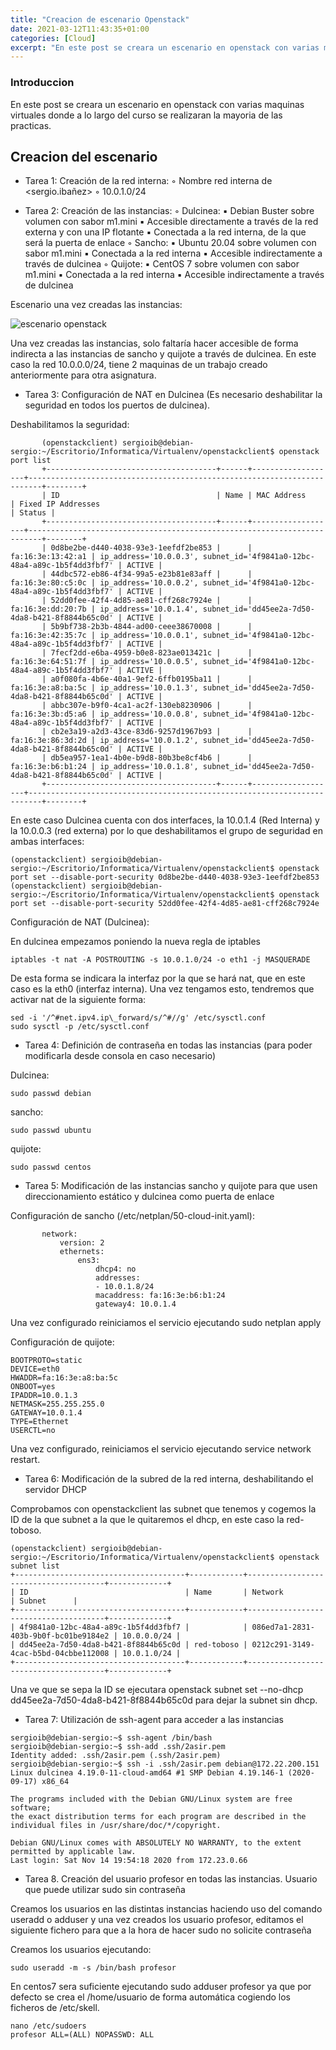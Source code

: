 ```yaml
---
title: "Creacion de escenario Openstack"
date: 2021-03-12T11:43:35+01:00
categories: [Cloud]
excerpt: "En este post se creara un escenario en openstack con varias maquinas virtuales donde a lo largo del curso se realizaran la mayoria de las practicas."
---
```


### **Introduccion** ###

En este post se creara un escenario en openstack con varias maquinas virtuales donde a lo largo del curso se realizaran la mayoria de las practicas.

## **Creacion del escenario** ##

* Tarea 1: Creación de la red interna:
        ◦ Nombre red interna de <sergio.ibañez>
        ◦ 10.0.1.0/24

* Tarea 2: Creación de las instancias:
        ◦ Dulcinea:
            ▪ Debian Buster sobre volumen con sabor m1.mini
            ▪ Accesible directamente a través de la red externa y con una IP flotante
            ▪ Conectada a la red interna, de la que será la puerta de enlace
        ◦ Sancho:
            ▪ Ubuntu 20.04 sobre volumen con sabor m1.mini
            ▪ Conectada a la red interna
            ▪ Accesible indirectamente a través de dulcinea
        ◦ Quijote:
            ▪ CentOS 7 sobre volumen con sabor m1.mini
            ▪ Conectada a la red interna
            ▪ Accesible indirectamente a través de dulcinea

Escenario una vez creadas las instancias:

![escenario openstack](/assets/images/escenario-openstack/topologia.png)

Una vez creadas las instancias, solo faltaría hacer accesible de forma indirecta a las instancias de sancho y quijote a través de dulcinea. En este caso la red 10.0.0.0/24, tiene 2 maquinas de un trabajo creado anteriormente para otra asignatura.

* Tarea 3: Configuración de NAT en Dulcinea (Es necesario deshabilitar la seguridad en todos los puertos de dulcinea).
       
Deshabilitamos la seguridad:

~~~
       (openstackclient) sergioib@debian-sergio:~/Escritorio/Informatica/Virtualenv/openstackclient$ openstack port list
       +--------------------------------------+------+-------------------+-------------------------------------------------------------------------+--------+
       | ID                                   | Name | MAC Address       | Fixed IP Addresses                                                      | Status |
       +--------------------------------------+------+-------------------+-------------------------------------------------------------------------+--------+
       | 0d8be2be-d440-4038-93e3-1eefdf2be853 |      | fa:16:3e:13:42:a1 | ip_address='10.0.0.3', subnet_id='4f9841a0-12bc-48a4-a89c-1b5f4dd3fbf7' | ACTIVE |
       | 44dbc572-eb86-4f34-99a5-e23b81e83aff |      | fa:16:3e:80:c5:0c | ip_address='10.0.0.2', subnet_id='4f9841a0-12bc-48a4-a89c-1b5f4dd3fbf7' | ACTIVE |
       | 52dd0fee-42f4-4d85-ae81-cff268c7924e |      | fa:16:3e:dd:20:7b | ip_address='10.0.1.4', subnet_id='dd45ee2a-7d50-4da8-b421-8f8844b65c0d' | ACTIVE |
       | 5b9bf738-2b3b-4844-ad00-ceee38670008 |      | fa:16:3e:42:35:7c | ip_address='10.0.0.1', subnet_id='4f9841a0-12bc-48a4-a89c-1b5f4dd3fbf7' | ACTIVE |
       | 7fecf2dd-e6ba-4959-b0e8-823ae013421c |      | fa:16:3e:64:51:7f | ip_address='10.0.0.5', subnet_id='4f9841a0-12bc-48a4-a89c-1b5f4dd3fbf7' | ACTIVE |
       | a0f080fa-4b6e-40a1-9ef2-6ffb0195ba11 |      | fa:16:3e:a8:ba:5c | ip_address='10.0.1.3', subnet_id='dd45ee2a-7d50-4da8-b421-8f8844b65c0d' | ACTIVE |
       | abbc307e-b9f0-4ca1-ac2f-130eb8230906 |      | fa:16:3e:3b:d5:a6 | ip_address='10.0.0.8', subnet_id='4f9841a0-12bc-48a4-a89c-1b5f4dd3fbf7' | ACTIVE |
       | cb2e3a19-a2d3-43ce-83d6-9257d1967b93 |      | fa:16:3e:86:3d:2d | ip_address='10.0.1.2', subnet_id='dd45ee2a-7d50-4da8-b421-8f8844b65c0d' | ACTIVE |
       | db5ea957-1ea1-4b0e-b9d8-80b3be8cf4b6 |      | fa:16:3e:b6:b1:24 | ip_address='10.0.1.8', subnet_id='dd45ee2a-7d50-4da8-b421-8f8844b65c0d' | ACTIVE |
       +--------------------------------------+------+-------------------+-------------------------------------------------------------------------+--------+
~~~ 
       
En este caso Dulcinea cuenta con dos interfaces, la 10.0.1.4 (Red Interna) y la 10.0.0.3 (red externa) por lo que deshabilitamos el grupo de seguridad en ambas interfaces:

~~~
(openstackclient) sergioib@debian-sergio:~/Escritorio/Informatica/Virtualenv/openstackclient$ openstack port set --disable-port-security 0d8be2be-d440-4038-93e3-1eefdf2be853
(openstackclient) sergioib@debian-sergio:~/Escritorio/Informatica/Virtualenv/openstackclient$ openstack port set --disable-port-security 52dd0fee-42f4-4d85-ae81-cff268c7924e
~~~

Configuración de NAT (Dulcinea):

En dulcinea empezamos poniendo la nueva regla de iptables

~~~
iptables -t nat -A POSTROUTING -s 10.0.1.0/24 -o eth1 -j MASQUERADE
~~~

De esta forma se indicara la interfaz por la que se hará nat, que en este caso es la eth0 (interfaz interna). Una vez tengamos esto, tendremos que activar nat de la siguiente forma:

~~~
sed -i '/^#net.ipv4.ip\_forward/s/^#//g' /etc/sysctl.conf
sudo sysctl -p /etc/sysctl.conf
~~~

* Tarea 4: Definición de contraseña en todas las instancias (para poder modificarla desde consola en caso necesario)
       
Dulcinea:

~~~
sudo passwd debian
~~~

sancho:

~~~
sudo passwd ubuntu
~~~

quijote:

~~~
sudo passwd centos
~~~

* Tarea 5: Modificación de las instancias sancho y quijote para que usen direccionamiento estático y dulcinea como puerta de enlace

Configuración de sancho (/etc/netplan/50-cloud-init.yaml):
~~~
       network:
           version: 2
           ethernets:
               ens3:
                   dhcp4: no
                   addresses:
                   - 10.0.1.8/24
                   macaddress: fa:16:3e:b6:b1:24
                   gateway4: 10.0.1.4
~~~
       
Una vez configurado reiniciamos el servicio ejecutando sudo netplan apply

Configuración de quijote:

~~~
BOOTPROTO=static
DEVICE=eth0
HWADDR=fa:16:3e:a8:ba:5c
ONBOOT=yes
IPADDR=10.0.1.3
NETMASK=255.255.255.0
GATEWAY=10.0.1.4
TYPE=Ethernet
USERCTL=no
~~~

Una vez configurado, reiniciamos el servicio ejecutando service network restart.

* Tarea 6: Modificación de la subred de la red interna, deshabilitando el servidor DHCP

Comprobamos con openstackclient las subnet que tenemos y cogemos la ID de la que subnet a la que le quitaremos el dhcp, en este caso la red-toboso.

~~~
(openstackclient) sergioib@debian-sergio:~/Escritorio/Informatica/Virtualenv/openstackclient$ openstack subnet list
+--------------------------------------+------------+--------------------------------------+-------------+
| ID                                   | Name       | Network                              | Subnet      |
+--------------------------------------+------------+--------------------------------------+-------------+
| 4f9841a0-12bc-48a4-a89c-1b5f4dd3fbf7 |            | 086ed7a1-2831-403b-9b0f-bc01be9184e2 | 10.0.0.0/24 |
| dd45ee2a-7d50-4da8-b421-8f8844b65c0d | red-toboso | 0212c291-3149-4cac-b5bd-04cbbe112008 | 10.0.1.0/24 |
+--------------------------------------+------------+--------------------------------------+-------------+
~~~

Una ve que se sepa la ID se ejecutara openstack subnet set --no-dhcp dd45ee2a-7d50-4da8-b421-8f8844b65c0d para dejar la subnet sin dhcp.

* Tarea 7: Utilización de ssh-agent para acceder a las instancias

~~~
sergioib@debian-sergio:~$ ssh-agent /bin/bash
sergioib@debian-sergio:~$ ssh-add .ssh/2asir.pem 
Identity added: .ssh/2asir.pem (.ssh/2asir.pem)
sergioib@debian-sergio:~$ ssh -i .ssh/2asir.pem debian@172.22.200.151
Linux dulcinea 4.19.0-11-cloud-amd64 #1 SMP Debian 4.19.146-1 (2020-09-17) x86_64

The programs included with the Debian GNU/Linux system are free software;
the exact distribution terms for each program are described in the
individual files in /usr/share/doc/*/copyright.

Debian GNU/Linux comes with ABSOLUTELY NO WARRANTY, to the extent
permitted by applicable law.
Last login: Sat Nov 14 19:54:18 2020 from 172.23.0.66
~~~
       
* Tarea 8. Creación del usuario profesor en todas las instancias. Usuario que puede utilizar sudo sin contraseña
 
Creamos los usuarios en las distintas instancias haciendo uso del comando useradd o adduser y una vez creados los usuario profesor, editamos el siguiente fichero para que a la hora de hacer sudo no solicite contraseña

Creamos los usuarios ejecutando:

~~~
sudo useradd -m -s /bin/bash profesor
~~~

En centos7 sera suficiente ejecutando sudo adduser profesor ya que por defecto se crea el /home/usuario de forma automática cogiendo los ficheros de /etc/skell.

~~~
nano /etc/sudoers
profesor ALL=(ALL) NOPASSWD: ALL
~~~
